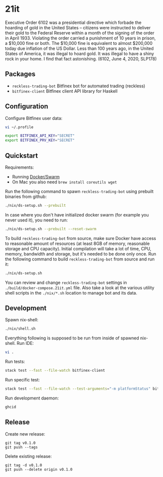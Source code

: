 # 21it

Executive Order 6102 was a presidential directive which forbade the hoarding of gold in the United States – citizens were instructed to deliver their gold to the Federal Reserve within a month of the signing of the order in April 1933. Violating the order carried a punishment of 10 years in prison, a $10,000 fine or both. The $10,000 fine is equivalent to almost $200,000 today due inflation of the US Dollar. Less than 100 years ago, in the United States of America, it was illegal to hoard gold. It was illegal to have a shiny rock in your home. I find that fact astonishing. (6102, June 4, 2020, SLP178)

## Packages

- `reckless-trading-bot` Bitfinex bot for automated trading (reckless)
- `bitfinex-client` Bitfinex client API library for Haskell

## Configuration

Configure Bitfinex user data:

```sh
vi ~/.profile

export BITFINEX_API_KEY="SECRET"
export BITFINEX_PRV_KEY="SECRET"
```

## Quickstart

Requirements:

- Running [Docker/Swarm](https://docs.docker.com/engine/swarm/swarm-tutorial/create-swarm/)
- On Mac you also need `brew install coreutils wget`

Run the following command to spawn `reckless-trading-bot` using prebuilt binaries from github:

```sh
./nix/ds-setup.sh --prebuilt
```

In case where you don't have initialized docker swarm (for example you never used it), you need to run:

```sh
./nix/ds-setup.sh --prebuilt --reset-swarm
```

To build `reckless-trading-bot` from source, make sure Docker have access to reasonable amount of resources (at least 8GB of memory, reasonable storage and CPU capacity). Initial compilation will take a lot of time, CPU, memory, bandwidth and storage, but it's needed to be done only once. Run the following command to build `reckless-trading-bot` from source and run it:

```sh
./nix/ds-setup.sh
```

You can review and change `reckless-trading-bot` settings in `./build/docker-compose.21it.yml` file. Also take a look at the various utility shell scripts in the `./nix/*.sh` location to manage bot and its data.

## Development

Spawn nix-shell:

```sh
./nix/shell.sh
```

Everything following is supposed to be run from inside of spawned nix-shell. Run IDE:

```sh
vi .
```

Run tests:

```sh
stack test --fast --file-watch bitfinex-client
```

Run specific test:

```sh
stack test --fast --file-watch --test-arguments="-m platformStatus" bitfinex-client
```

Run development daemon:

```sh
ghcid
```

## Release

Create new release:

```shell
git tag v0.1.0
git push --tags
```

Delete existing release:

```shell
git tag -d v0.1.0
git push --delete origin v0.1.0
```
